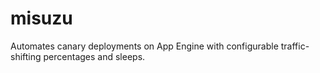 # misuzu
Automates canary deployments on App Engine with configurable traffic-shifting percentages and sleeps.
